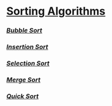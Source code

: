 # [Sorting Algorithms](https://github.com/natandaniel/algorithms_in_java/tree/master/sorting_algorithms)
### [_Bubble Sort_](https://github.com/natandaniel/algorithms_in_java/tree/master/sorting_algorithms/src/sort/bubble)
### [_Insertion Sort_](https://github.com/natandaniel/algorithms_in_java/tree/master/sorting_algorithms/src/sort/insertion)
### [_Selection Sort_](https://github.com/natandaniel/algorithms_in_java/tree/master/sorting_algorithms/src/sort/selection)
### [_Merge Sort_](https://github.com/natandaniel/algorithms_in_java/tree/master/sorting_algorithms/src/sort/merge)
### [_Quick Sort_](https://github.com/natandaniel/algorithms_in_java/tree/master/sorting_algorithms/src/sort/quick)
